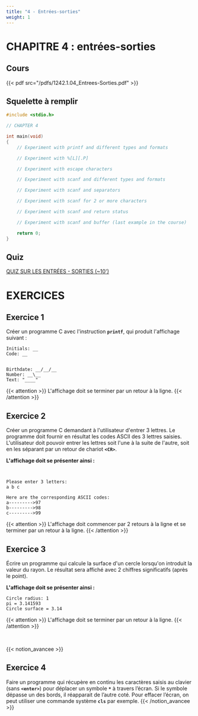 ```yaml
---
title: "4 - Entrées-sorties"
weight: 1
---
```


# CHAPITRE 4 : entrées-sorties

## Cours
{{< pdf src="/pdfs/1242.1.04_Entrees-Sorties.pdf" >}}

## Squelette à remplir

```c
#include <stdio.h>

// CHAPTER 4

int main(void)
{
	// Experiment with printf and different types and formats

	// Experiment with %[L][.P]

	// Experiment with escape characters

	// Experiment with scanf and different types and formats

	// Experiment with scanf and separators

	// Experiment with scanf for 2 or more characters

	// Experiment with scanf and return status

	// Experiment with scanf and buffer (last example in the course)

	return 0;
}
```

## Quiz
[QUIZ SUR LES ENTRÉES - SORTIES (~10')](https://cyberlearn.hes-so.ch/mod/quiz/view.php?id=761445)

# EXERCICES

## Exercice 1
Créer un programme C avec l'instruction **`printf`**, qui produit l'affichage suivant :

```
Initials: __
Code: __


Birthdate: __/__/__
Number: __\__
Text: "____"
```

{{< attention >}}
L'affichage doit se terminer par un retour à la ligne.
{{< /attention >}}

## Exercice 2
Créer un programme C demandant à l'utilisateur d'entrer 3 lettres.
Le programme doit fournir en résultat les codes ASCII des 3 lettres saisies.
L'utilisateur doit pouvoir entrer les lettres soit l'une à la suite de l'autre, soit en les séparant par un retour de chariot **`<CR>`**.

**L'affichage doit se présenter ainsi :**

```


Please enter 3 letters:
a b c

Here are the corresponding ASCII codes:
a--------->97
b--------->98
c--------->99
```

{{< attention >}}
L'affichage doit commencer par 2 retours à la ligne et se terminer par un retour à la ligne.
{{< /attention >}}

## Exercice 3
Écrire un programme qui calcule la surface d'un cercle lorsqu'on introduit la valeur du rayon.
Le résultat sera affiché avec 2 chiffres significatifs (après le point).

**L'affichage doit se présenter ainsi :**

```
Circle radius: 1
pi = 3.141593
Circle surface = 3.14
```

{{< attention >}}
L'affichage doit se terminer par un retour à la ligne.
{{< /attention >}}

<br>

{{< notion_avancee >}}
## Exercice 4
Faire un programme qui récupère en continu les caractères saisis au clavier (sans **`<enter>`**) pour déplacer un symbole **`*`** à travers l’écran.
Si le symbole dépasse un des bords, il réapparait de l’autre coté.
Pour effacer l’écran, on peut utiliser une commande système **`cls`** par exemple.
{{< /notion_avancee >}}
